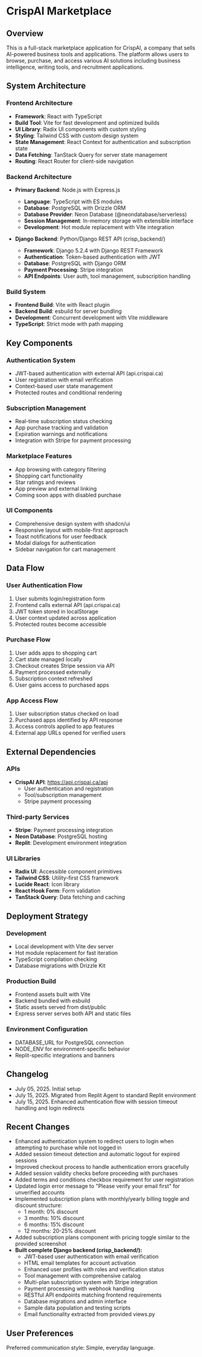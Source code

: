 # CrispAI Marketplace

## Overview

This is a full-stack marketplace application for CrispAI, a company that sells AI-powered business tools and applications. The platform allows users to browse, purchase, and access various AI solutions including business intelligence, writing tools, and recruitment applications.

## System Architecture

### Frontend Architecture
- **Framework**: React with TypeScript
- **Build Tool**: Vite for fast development and optimized builds
- **UI Library**: Radix UI components with custom styling
- **Styling**: Tailwind CSS with custom design system
- **State Management**: React Context for authentication and subscription state
- **Data Fetching**: TanStack Query for server state management
- **Routing**: React Router for client-side navigation

### Backend Architecture
- **Primary Backend**: Node.js with Express.js
  - **Language**: TypeScript with ES modules
  - **Database**: PostgreSQL with Drizzle ORM
  - **Database Provider**: Neon Database (@neondatabase/serverless)
  - **Session Management**: In-memory storage with extensible interface
  - **Development**: Hot module replacement with Vite integration

- **Django Backend**: Python/Django REST API (crisp_backend/)
  - **Framework**: Django 5.2.4 with Django REST Framework
  - **Authentication**: Token-based authentication with JWT
  - **Database**: PostgreSQL with Django ORM
  - **Payment Processing**: Stripe integration
  - **API Endpoints**: User auth, tool management, subscription handling

### Build System
- **Frontend Build**: Vite with React plugin
- **Backend Build**: esbuild for server bundling
- **Development**: Concurrent development with Vite middleware
- **TypeScript**: Strict mode with path mapping

## Key Components

### Authentication System
- JWT-based authentication with external API (api.crispai.ca)
- User registration with email verification
- Context-based user state management
- Protected routes and conditional rendering

### Subscription Management
- Real-time subscription status checking
- App purchase tracking and validation
- Expiration warnings and notifications
- Integration with Stripe for payment processing

### Marketplace Features
- App browsing with category filtering
- Shopping cart functionality
- Star ratings and reviews
- App preview and external linking
- Coming soon apps with disabled purchase

### UI Components
- Comprehensive design system with shadcn/ui
- Responsive layout with mobile-first approach
- Toast notifications for user feedback
- Modal dialogs for authentication
- Sidebar navigation for cart management

## Data Flow

### User Authentication Flow
1. User submits login/registration form
2. Frontend calls external API (api.crispai.ca)
3. JWT token stored in localStorage
4. User context updated across application
5. Protected routes become accessible

### Purchase Flow
1. User adds apps to shopping cart
2. Cart state managed locally
3. Checkout creates Stripe session via API
4. Payment processed externally
5. Subscription context refreshed
6. User gains access to purchased apps

### App Access Flow
1. User subscription status checked on load
2. Purchased apps identified by API response
3. Access controls applied to app features
4. External app URLs opened for verified users

## External Dependencies

### APIs
- **CrispAI API**: https://api.crispai.ca/api
  - User authentication and registration
  - Tool/subscription management
  - Stripe payment processing

### Third-party Services
- **Stripe**: Payment processing integration
- **Neon Database**: PostgreSQL hosting
- **Replit**: Development environment integration

### UI Libraries
- **Radix UI**: Accessible component primitives
- **Tailwind CSS**: Utility-first CSS framework
- **Lucide React**: Icon library
- **React Hook Form**: Form validation
- **TanStack Query**: Data fetching and caching

## Deployment Strategy

### Development
- Local development with Vite dev server
- Hot module replacement for fast iteration
- TypeScript compilation checking
- Database migrations with Drizzle Kit

### Production Build
- Frontend assets built with Vite
- Backend bundled with esbuild
- Static assets served from dist/public
- Express server serves both API and static files

### Environment Configuration
- DATABASE_URL for PostgreSQL connection
- NODE_ENV for environment-specific behavior
- Replit-specific integrations and banners

## Changelog

- July 05, 2025. Initial setup
- July 15, 2025. Migrated from Replit Agent to standard Replit environment
- July 15, 2025. Enhanced authentication flow with session timeout handling and login redirects

## Recent Changes

- Enhanced authentication system to redirect users to login when attempting to purchase while not logged in
- Added session timeout detection and automatic logout for expired sessions
- Improved checkout process to handle authentication errors gracefully
- Added session validity checks before proceeding with purchases
- Added terms and conditions checkbox requirement for user registration
- Updated login error message to "Please verify your email first" for unverified accounts
- Implemented subscription plans with monthly/yearly billing toggle and discount structure:
  - 1 month: 0% discount
  - 3 months: 10% discount  
  - 6 months: 15% discount
  - 12 months: 20-25% discount
- Added subscription plans component with pricing toggle similar to the provided screenshot
- **Built complete Django backend (crisp_backend/):**
  - JWT-based user authentication with email verification
  - HTML email templates for account activation
  - Enhanced user profiles with roles and verification status
  - Tool management with comprehensive catalog
  - Multi-plan subscription system with Stripe integration
  - Payment processing with webhook handling
  - RESTful API endpoints matching frontend requirements
  - Database migrations and admin interface
  - Sample data population and testing scripts
  - Email functionality extracted from provided views.py

## User Preferences

Preferred communication style: Simple, everyday language.